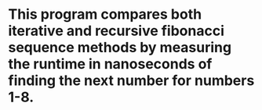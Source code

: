 # This program compares both iterative and recursive fibonacci sequence methods by measuring the runtime in nanoseconds of finding the next number for numbers 1-8.
